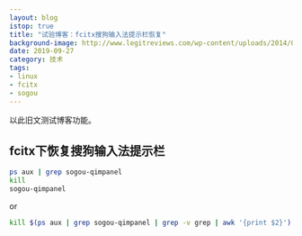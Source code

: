 ```yaml
---
layout: blog
istop: true
title: "试验博客：fcitx搜狗输入法提示栏恢复"
background-image: http://www.legitreviews.com/wp-content/uploads/2014/05/image-sogouinputmethod.jpg
date: 2019-09-27
category: 技术
tags:
- linux
- fcitx
- sogou
---
```


以此旧文测试博客功能。

## fcitx下恢复搜狗输入法提示栏

```bash
ps aux | grep sogou-qimpanel
kill
sogou-qimpanel
```

or

```bash
kill $(ps aux | grep sogou-qimpanel | grep -v grep | awk '{print $2}') && sogou-qimpanel &> /dev/null
```

